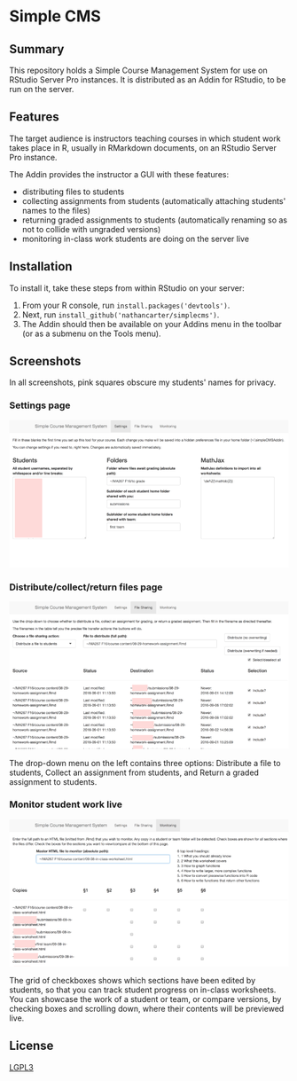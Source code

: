 
# Simple CMS

## Summary

This repository holds a Simple Course Management System for use on RStudio Server Pro instances.
It is distributed as an Addin for RStudio, to be run on the server.

## Features

The target audience is instructors teaching courses in which student work takes place in R, usually in RMarkdown documents, on an RStudio Server Pro instance.

The Addin provides the instructor a GUI with these features:

 * distributing files to students
 * collecting assignments from students (automatically attaching students' names to the files)
 * returning graded assignments to students (automatically renaming so as not to collide with ungraded versions)
 * monitoring in-class work students are doing on the server live

## Installation
 
To install it, take these steps from within RStudio on your server:

 1. From your R console, run `install.packages('devtools')`.
 2. Next, run `install_github('nathancarter/simplecms')`.
 3. The Addin should then be available on your Addins menu in the toolbar (or as a submenu on the Tools menu).

## Screenshots

In all screenshots, pink squares obscure my students' names for privacy.

### Settings page

![](screenshot1-small.png)

### Distribute/collect/return files page

![](screenshot2-small.png)

The drop-down menu on the left contains three options: Distribute a file to students, Collect an assignment from students, and Return a graded assignment to students.

### Monitor student work live

![](screenshot3-small.png)

The grid of checkboxes shows which sections have been edited by students, so that you can track student progress on in-class worksheets.  You can showcase the work of a student or team, or compare versions, by checking boxes and scrolling down, where their contents will be previewed live.

## License

[LGPL3](LICENSE)
